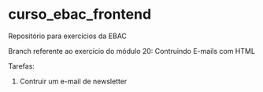 # curso_ebac_frontend
Repositório para exercícios da EBAC

Branch referente ao exercício do módulo 20: Contruindo E-mails com HTML

Tarefas:
1. Contruir um e-mail de newsletter